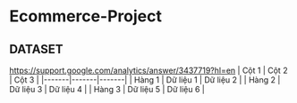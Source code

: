 # Ecommerce-Project
## DATASET
https://support.google.com/analytics/answer/3437719?hl=en
| Cột 1 | Cột 2 | Cột 3 |
|-------|-------|-------|
| Hàng 1 | Dữ liệu 1 | Dữ liệu 2 |
| Hàng 2 | Dữ liệu 3 | Dữ liệu 4 |
| Hàng 3 | Dữ liệu 5 | Dữ liệu 6 |

